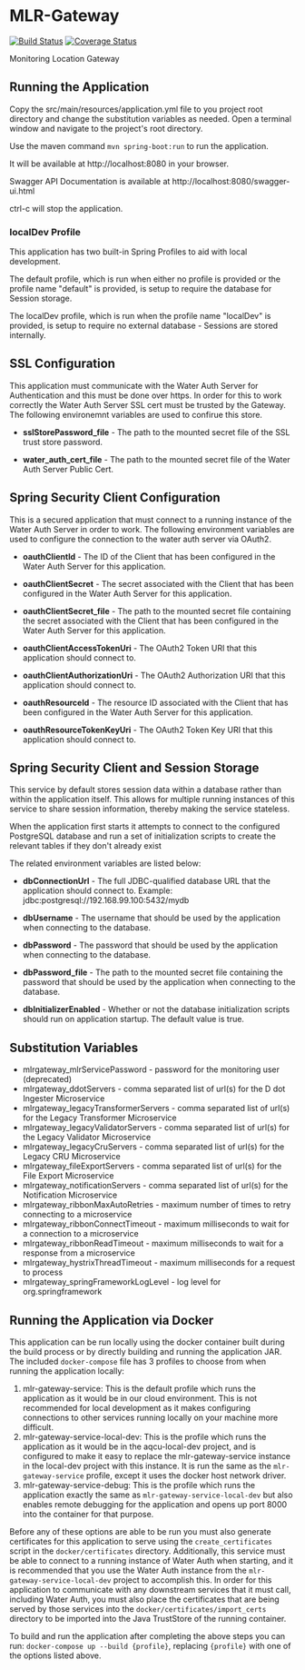 # MLR-Gateway
[![Build Status](https://travis-ci.org/USGS-CIDA/MLR-Gateway.svg?branch=master)](https://travis-ci.org/USGS-CIDA/MLR-Gateway) [![Coverage Status](https://coveralls.io/repos/github/USGS-CIDA/MLR-Gateway/badge.svg?branch=master)](https://coveralls.io/github/USGS-CIDA/MLR-Gateway?branch=master)

Monitoring Location Gateway

## Running the Application
Copy the src/main/resources/application.yml file to you project root directory and change the substitution variables as needed.
Open a terminal window and navigate to the project's root directory.

Use the maven command ```mvn spring-boot:run``` to run the application.

It will be available at http://localhost:8080 in your browser.

Swagger API Documentation is available at http://localhost:8080/swagger-ui.html

ctrl-c will stop the application.

### localDev Profile
This application has two built-in Spring Profiles to aid with local development. 

The default profile, which is run when either no profile is provided or the profile name "default" is provided, is setup to require the database for Session storage.

The localDev profile, which is run when the profile name "localDev" is provided, is setup to require no external database - Sessions are stored internally.

## SSL Configuration
This application must communicate with the Water Auth Server for Authentication and this must be done over https. In order for this to work correctly the Water Auth Server SSL cert must be trusted by the Gateway. The following environemnt variables are used to confirue this store.

- **sslStorePassword_file** - The path to the mounted secret file of the SSL trust store password.

- **water_auth_cert_file** - The path to the mounted secret file of the Water Auth Server Public Cert.

## Spring Security Client Configuration
This is a secured application that must connect to a running instance of the Water Auth Server in order to work. The following environment variables are used to configure the connection to the water auth server via OAuth2.

- **oauthClientId** - The ID of the Client that has been configured in the Water Auth Server for this application.

- **oauthClientSecret** - The secret associated with the Client that has been configured in the Water Auth Server for this application.

- **oauthClientSecret_file** - The path to the mounted secret file containing the secret associated with the Client that has been configured in the Water Auth Server for this application.

- **oauthClientAccessTokenUri** - The OAuth2 Token URI that this application should connect to.

- **oauthClientAuthorizationUri** -  The OAuth2 Authorization URI that this application should connect to.

- **oauthResourceId** - The resource ID associated with the Client that has been configured in the Water Auth Server for this application.

- **oauthResourceTokenKeyUri** - The OAuth2 Token Key URI that this application should connect to.

## Spring Security Client and Session Storage
This service by default stores session data within a database rather than within the application itself. This allows for multiple running instances of this service to share session information, thereby making the service stateless. 

When the application first starts it attempts to connect to the configured PostgreSQL database and run a set of initialization scripts to create the relevant tables if they don't already exist

The related environment variables are listed below:

- **dbConnectionUrl** - The full JDBC-qualified database URL that the application should connect to. Example: jdbc:postgresql://192.168.99.100:5432/mydb

- **dbUsername** - The username that should be used by the application when connecting to the database.

- **dbPassword** - The password that should be used by the application when connecting to the database.

- **dbPassword_file** - The path to the mounted secret file containing the password that should be used by the application when connecting to the database.

- **dbInitializerEnabled** - Whether or not the database initialization scripts should run on application startup. The default value is true.

## Substitution Variables
* mlrgateway_mlrServicePassword - password for the monitoring user (deprecated)
* mlrgateway_ddotServers - comma separated list of url(s) for the D dot Ingester Microservice
* mlrgateway_legacyTransformerServers - comma separated list of url(s) for the Legacy Transformer Microservice
* mlrgateway_legacyValidatorServers - comma separated list of url(s) for the Legacy Validator Microservice
* mlrgateway_legacyCruServers - comma separated list of url(s) for the Legacy CRU Microservice
* mlrgateway_fileExportServers - comma separated list of url(s) for the File Export Microservice
* mlrgateway_notificationServers - comma separated list of url(s) for the Notification Microservice
* mlrgateway_ribbonMaxAutoRetries - maximum number of times to retry connecting to a microservice
* mlrgateway_ribbonConnectTimeout - maximum milliseconds to wait for a connection to a microservice
* mlrgateway_ribbonReadTimeout - maximum milliseconds to wait for a response from a microservice
* mlrgateway_hystrixThreadTimeout - maximum milliseconds for a request to process
* mlrgateway_springFrameworkLogLevel - log level for org.springframework

## Running the Application via Docker

This application can be run locally using the docker container built during the build process or by directly building and running the application JAR. The included `docker-compose` file has 3 profiles to choose from when running the application locally:

1. mlr-gateway-service: This is the default profile which runs the application as it would be in our cloud environment. This is not recommended for local development as it makes configuring connections to other services running locally on your machine more difficult.
2. mlr-gateway-service-local-dev: This is the profile which runs the application as it would be in the aqcu-local-dev project, and is configured to make it easy to replace the mlr-gateway-service instance in the local-dev project with this instance. It is run the same as the `mlr-gateway-service` profile, except it uses the docker host network driver.
3. mlr-gateway-service-debug: This is the profile which runs the application exactly the same as `mlr-gateway-service-local-dev` but also enables remote debugging for the application and opens up port 8000 into the container for that purpose.

Before any of these options are able to be run you must also generate certificates for this application to serve using the `create_certificates` script in the `docker/certificates` directory. Additionally, this service must be able to connect to a running instance of Water Auth when starting, and it is recommended that you use the Water Auth instance from the `mlr-gateway-service-local-dev` project to accomplish this. In order for this application to communicate with any downstream services that it must call, including Water Auth, you must also place the certificates that are being served by those services into the `docker/certificates/import_certs` directory to be imported into the Java TrustStore of the running container.

To build and run the application after completing the above steps you can run: `docker-compose up --build {profile}`, replacing `{profile}` with one of the options listed above.
